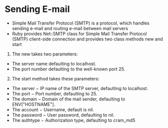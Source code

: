 # **Sending E-mail**
- Simple Mail Transfer Protocol (SMTP) is a protocol, which handles sending e-mail and routing e-mail between mail servers
- Ruby provides Net::SMTP class for Simple Mail Transfer Protocol (SMTP) client-side connection and provides two class methods new and start
1. The new takes two parameters:
- The server name defaulting to localhost.
- The port number defaulting to the well-known port 25.
2. The start method takes these parameters:
- The server − IP name of the SMTP server, defaulting to localhost.
- The port − Port number, defaulting to 25.
- The domain − Domain of the mail sender, defaulting to ENV["HOSTNAME"].
- The account − Username, default is nil.
- The password − User password, defaulting to nil.
- The authtype − Authorization type, defaulting to cram_md5